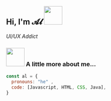<h2> Hi, I'm 𝓐𝓵 <img src="https://media.giphy.com/media/mGcNjsfWAjY5AEZNw6/giphy.gif" width="50"></h2>
<p><em>UI/UX Addict</em></p>

### <img src="https://media.giphy.com/media/VgCDAzcKvsR6OM0uWg/giphy.gif" width="50"> A little more about me...  

```javascript
const al = {
  pronouns: "he" ,
  code: [Javascript, HTML, CSS, Java],
}
